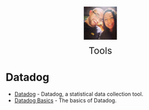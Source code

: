 <img
    src="./images/BrentAndMandi.jpg"
    width="88"
    style="display: block; width: 88px; margin: auto; margin-bottom: 1em"
/><span style="display: block; text-align: center; font-size: 1.75em;"> Tools </span>

# Datadog  
- [Datadog](/tools/datadog/) - Datadog, a statistical data collection tool.  
- [Datadog Basics](/tools/datadog/datadog_basics) - The basics of Datadog.  
